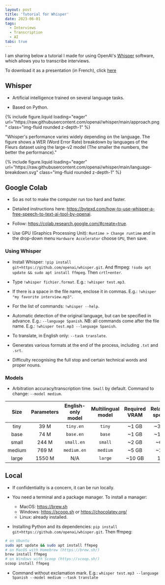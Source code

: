 ```yaml
---
layout: post
title: 'Tutorial for Whisper'
date: 2023-06-01
tags:
  - Interviews
  - Transcription
  - AI
tabs: true
---
```


I am sharing below a tutorial I made for using OpenAI's
[Whisper](https://github.com/openai/whisper) software, which allows you to
transcribe interviews.

To download it as a presentation (in French), click [here](/assets/pdf/en/presentation_whisper.pdf)

## Whisper

- Artificial intelligence trained on several language tasks.

- Based on Python.

<div class="row mt-3">
    <div class="col-sm mt-3 mt-md-0">
        {% include figure.liquid loading="eager" url="https://raw.githubusercontent.com/openai/whisper/main/approach.png" class="img-fluid rounded z-depth-1" %}
    </div>
</div>

"Whisper's performance varies widely depending on the language. The figure shows a WER (Word Error Rate) breakdown by languages of the Fleurs dataset using the large-v2 model (The smaller the numbers, the better the performance)."

<div class="row mt-3">
    <div class="col-sm mt-3 mt-md-0">
        {% include figure.liquid loading="eager" url="https://raw.githubusercontent.com/openai/whisper/main/language-breakdown.svg" class="img-fluid rounded z-depth-1" %}
    </div>
</div>

## Google Colab

- So as not to make the computer run too hard and faster.

- Detailed instructions here: <https://bytexd.com/how-to-use-whisper-a-free-speech-to-text-ai-tool-by-openai>.

- Follow: <https://colab.research.google.com/#create=true>.

- Use GPU (Graphics Processing Unit): `Runtime > Change runtime` and in the drop-down menu `Hardware Accelerator` choose `GPU`, then save.

### Using Whisper

- Install Whisper: `!pip install git+https://github.com/openai/whisper.git`. And ffmpeg: `!sudo apt update && sudo apt install ffmpeg`. Then `crtl+enter`.

- Type `!whisper fichier.format`. E.g.: `!whisper test.mp3`.

- If there is a space in the file name, enclose it in commas. E.g.: `!whisper "my favorite interview.mp3"`.

- For the list of commands: `!whisper --help`.

- Automatic detection of the original language, but can be specified in advance. E.g.: `--language Spanish`. NB: all commands come after the file name. E.g.: `!whisper test.mp3 --language Spanish`.

- To translate, in English only: `--task translate`.

- Generates various formats at the end of the process, including `.txt` and `.srt`.

- Difficulty recognising the full stop and certain technical words and proper nouns.

### Models

- Arbitration accuracy/transcription time. `Small` by default. Command to change: `--model medium`.

|  Size  | Parameters | English-only model | Multilingual model | Required VRAM | Relative speed |
|:------:|:----------:|:------------------:|:------------------:|:-------------:|:--------------:|
|  tiny  |    39 M    |     `tiny.en`      |       `tiny`       |     ~1 GB     |      ~32x      |
|  base  |    74 M    |     `base.en`      |       `base`       |     ~1 GB     |      ~16x      |
| small  |   244 M    |     `small.en`     |      `small`       |     ~2 GB     |      ~6x       |
| medium |   769 M    |    `medium.en`     |      `medium`      |     ~5 GB     |      ~2x       |
| large  |   1550 M   |        N/A         |      `large`       |    ~10 GB     |       1x       |

## Local

- If confidentiality is a concern, it can be run locally.

- You need a terminal and a package manager. To install a manager:
  - MacOS: <https://brew.sh>
  - Windows: <https://scoop.sh> or <https://chocolatey.org/>
  - Linux: already installed.

- Installing Python and its dependencies: `pip install git+https://github.com/openai/whisper.git`. Then ffmpeg:

```bash
# on Ubuntu
sudo apt update && sudo apt install ffmpeg
# on MacOS with Homebrew (https://brew.sh/)
brew install ffmpeg
# on Windows with Scoop (https://scoop.sh/)
scoop install ffmpeg
```

- Command without exclamation mark. E.g.: `whisper test.mp3 --language Spanish --model medium --task translate`
